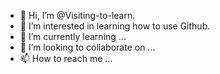 - 👋 Hi, I’m @Visiting-to-learn.
- 👀 I’m interested in learning how to use Github.
- 🌱 I’m currently learning ...
- 💞️ I’m looking to collaborate on ...
- 📫 How to reach me ...

<!---
Visiting-to-learn/Visiting-to-learn is a ✨ special ✨ repository because its `README.md` (this file) appears on your GitHub profile.
You can click the Preview link to take a look at your changes.
--->
